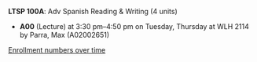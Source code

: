 **LTSP 100A**: Adv Spanish Reading & Writing (4 units)

- **A00** (Lecture) at 3:30 pm–4:50 pm on Tuesday, Thursday at WLH 2114 by Parra, Max (A02002651)

[Enrollment numbers over time](./LTSP100A.tsv)
